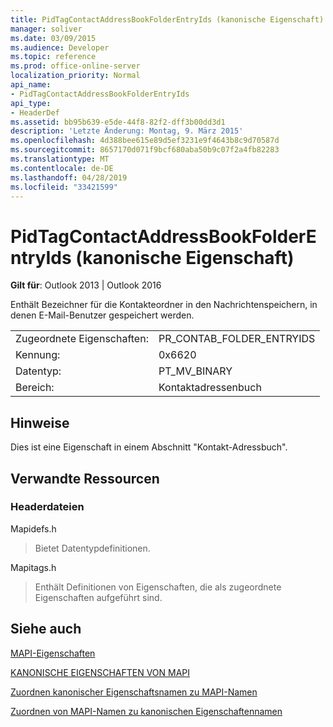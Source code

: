 ```yaml
---
title: PidTagContactAddressBookFolderEntryIds (kanonische Eigenschaft)
manager: soliver
ms.date: 03/09/2015
ms.audience: Developer
ms.topic: reference
ms.prod: office-online-server
localization_priority: Normal
api_name:
- PidTagContactAddressBookFolderEntryIds
api_type:
- HeaderDef
ms.assetid: bb95b639-e5de-44f8-82f2-dff3b00dd3d1
description: 'Letzte Änderung: Montag, 9. März 2015'
ms.openlocfilehash: 4d388bee615e89d5ef3231e9f4643b8c9d70587d
ms.sourcegitcommit: 8657170d071f9bcf680aba50b9c07f2a4fb82283
ms.translationtype: MT
ms.contentlocale: de-DE
ms.lasthandoff: 04/28/2019
ms.locfileid: "33421599"
---
```

# <a name="pidtagcontactaddressbookfolderentryids-canonical-property"></a>PidTagContactAddressBookFolderEntryIds (kanonische Eigenschaft)

  
  
**Gilt für**: Outlook 2013 | Outlook 2016 
  
Enthält Bezeichner für die Kontakteordner in den Nachrichtenspeichern, in denen E-Mail-Benutzer gespeichert werden.
  
|||
|:-----|:-----|
|Zugeordnete Eigenschaften:  <br/> |PR_CONTAB_FOLDER_ENTRYIDS  <br/> |
|Kennung:  <br/> |0x6620  <br/> |
|Datentyp:  <br/> |PT_MV_BINARY  <br/> |
|Bereich:  <br/> |Kontaktadressenbuch  <br/> |
   
## <a name="remarks"></a>Hinweise

Dies ist eine Eigenschaft in einem Abschnitt "Kontakt-Adressbuch".
  
## <a name="related-resources"></a>Verwandte Ressourcen

### <a name="header-files"></a>Headerdateien

Mapidefs.h
  
> Bietet Datentypdefinitionen.
    
Mapitags.h
  
> Enthält Definitionen von Eigenschaften, die als zugeordnete Eigenschaften aufgeführt sind.
    
## <a name="see-also"></a>Siehe auch



[MAPI-Eigenschaften](mapi-properties.md)
  
[KANONISCHE EIGENSCHAFTEN VON MAPI](mapi-canonical-properties.md)
  
[Zuordnen kanonischer Eigenschaftsnamen zu MAPI-Namen](mapping-canonical-property-names-to-mapi-names.md)
  
[Zuordnen von MAPI-Namen zu kanonischen Eigenschaftennamen](mapping-mapi-names-to-canonical-property-names.md)

